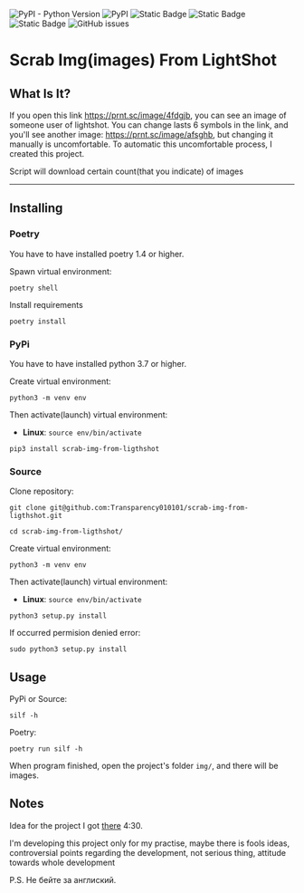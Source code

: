 ![PyPI - Python Version](https://img.shields.io/pypi/pyversions/poetry)
![PyPI](https://img.shields.io/pypi/v/scrab-img-from-ligthshot)
![Static Badge](https://img.shields.io/badge/poetry-1.4%2B-green)
![Static Badge](https://img.shields.io/badge/only_linux_support-green)
![Static Badge](https://img.shields.io/badge/pass_tests-none-red)
![GitHub issues](https://img.shields.io/github/issues-raw/Transparency010101/scrab-img-from-ligthshot)


# Scrab Img(images) From LightShot

## What Is It?
If you open this link https://prnt.sc/image/4fdgjb, you can see an image of someone user of lightshot.
You can change lasts 6 symbols in the link, and you'll see another image: https://prnt.sc/image/afsghb,
but changing it manually is uncomfortable. To automatic this uncomfortable process, I created this project.

Script will download certain count(that you indicate) of images
___

## Installing

### Poetry
You have to have installed poetry 1.4 or higher.

Spawn virtual environment:
```
poetry shell 
```

Install requirements
```
poetry install
```

### PyPi
You have to have installed python 3.7 or higher. 

Create virtual environment: 
```
python3 -m venv env 
```

Then activate(launch) virtual environment: 
- **Linux**: `source env/bin/activate`

```
pip3 install scrab-img-from-ligthshot
```


### Source
Clone repository:
```
git clone git@github.com:Transparency010101/scrab-img-from-ligthshot.git
```

```
cd scrab-img-from-ligthshot/
```

Create virtual environment: 
```
python3 -m venv env 
```

Then activate(launch) virtual environment: 
- **Linux**: `source env/bin/activate`

```
python3 setup.py install
```
If occurred permision denied error:
```
sudo python3 setup.py install
```
## Usage

PyPi or Source:
```
silf -h
```

Poetry:
```
poetry run silf -h
```
When program finished, open the project's folder `img/`, and there will be images.

## Notes
Idea for the project I got [there](https://www.youtube.com/watch?v=OUki27mlwOw) 4:30.

I'm developing this project only for my practise, maybe there is fools ideas,
controversial points regarding the development, not serious thing, attitude towards whole development

P.S. Не бейте за англиский.
